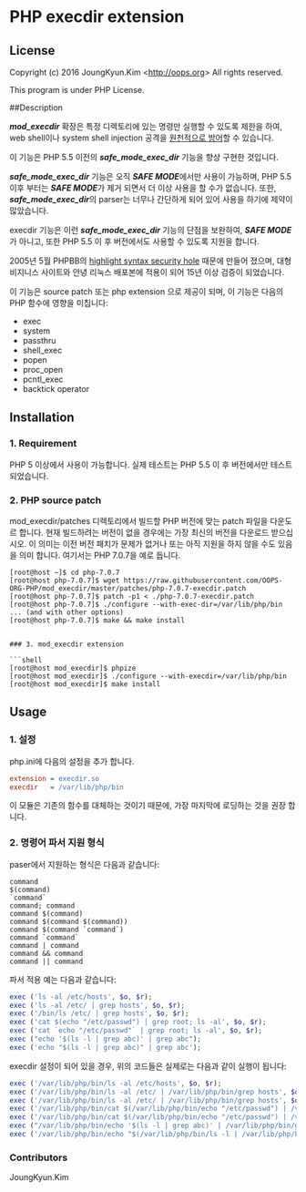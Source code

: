 PHP execdir extension
===

## License

Copyright (c) 2016 JoungKyun.Kim &lt;http://oops.org&gt; All rights reserved.

This program is under PHP License.

##Description

***mod_execdir*** 확장은 특정 디렉토리에 있는 명령만 실행할 수 있도록 제한을 하여, web shell이나 system shell injection 공격을 <u>원천적으로 방어</u>할 수 있습니다.

이 기능은 PHP 5.5 이전의 ***safe_mode_exec_dir*** 기능을 향상 구현한 것입니다.

***safe_mode_exec_dir*** 기능은 오직 ***SAFE MODE***에서만 사용이 가능하며, PHP 5.5 이후 부터는 ***SAFE MODE***가 제거 되면서 더 이상 사용을 할 수가 없습니다. 또한, ***safe_mode_exec_dir***의 parser는 너무나 간단하게 되어 있어 사용을 하기에 제약이 많았습니다.

execdir 기능은 이런 ***safe_mode_exec_dir*** 기능의 단점을 보완하여, ***SAFE MODE***가 아니고, 또한 PHP 5.5 이 후 버전에서도 사용할 수 있도록 지원을 합니다.

2005년 5월 PHPBB의 <u>highlight syntax security hole</u> 때문에 만들어 졌으며, 대형 비지니스 사이트와 안녕 리눅스 배포본에 적용이 되어 15년 이상 검증이 되었습니다.

이 기능은 source patch 또는 php extension 으로 제공이 되며, 이 기능은 다음의 PHP 함수에 영향을 미칩니다:

  * exec
  * system
  * passthru
  * shell_exec
  * popen
  * proc_open
  * pcntl_exec
  * backtick operator

## Installation

### 1. Requirement

PHP 5 이상에서 사용이 가능합니다. 실제 테스트는 PHP 5.5 이 후 버전에서만 테스트 되었습니다.


### 2. PHP source patch

mod_execdir/patches 디렉토리에서 빌드할 PHP 버전에 맞는 patch 파일을 다운도르 합니다. 현재 빌드하려는 버전이 없을 경우에는 가장 최신의 버전을 다운로드 받으십시오. 이 의미는 이전 버전 패치가 문제가 없거나 또는 아직 지원을 하지 않을 수도 있음을 의미 합니다. 여기서는 PHP 7.0.7을 예로 듭니다.

```shell
[root@host ~]$ cd php-7.0.7
[root@host php-7.0.7]$ wget https://raw.githubusercontent.com/OOPS-ORG-PHP/mod_execdir/master/patches/php-7.0.7-execdir.patch
[root@host php-7.0.7]$ patch -p1 < ./php-7.0.7-execdir.patch
[root@host php-7.0.7]$ ./configure --with-exec-dir=/var/lib/php/bin ... (and with other options)
[root@host php-7.0.7]$ make && make install


### 3. mod_execdir extension

```shell
[root@host mod_execdir]$ phpize
[root@host mod_execdir]$ ./configure --with-execdir=/var/lib/php/bin
[root@host mod_execdir]$ make install
```

## Usage

### 1. 설정
php.ini에 다음의 설정을 추가 합니다.

```ini
extension = execdir.so
execdir   = /var/lib/php/bin
```

이 모듈은 기존의 함수를 대체하는 것이기 때문에, 가장 마지막에 로딩하는 것을 권장 합니다.

### 2. 명령어 파서 지원 형식

paser에서 지원하는 형식은 다음과 같습니다:

```
command
$(command)
`command`
command; command
command $(command)
command $(command $(command))
command $(command `command`)
command `command`
command | command
command && command
command || command
```

파서 적용 예는 다음과 같습니다:

```php
exec ('ls -al /etc/hosts', $o, $r);
exec ('ls -al /etc/ | grep hosts', $o, $r);
exec ('/bin/ls /etc/ | grep hosts', $o, $r);
exec ('cat $(echo "/etc/passwd") | grep root; ls -al', $o, $r);
exec ('cat `echo "/etc/passwd"` | grep root; ls -al', $o, $r);
exec ("echo '$(ls -l | grep abc)' | grep abc");
exec ('echo "$(ls -l | grep abc)" | grep abc');
```

execdir 설정이 되어 있을 경우, 위의 코드들은 실제로는 다음과 같이 실행이 됩니다:

```php
exec ('/var/lib/php/bin/ls -al /etc/hosts', $o, $r);
exec ('/var/lib/php/bin/ls -al /etc/ | /var/lib/php/bin/grep hosts', $o, $r);
exec ('/var/lib/php/bin/ls -al /etc/ | /var/lib/php/bin/grep hosts', $o, $r);
exec ('/var/lib/php/bin/cat $(/var/lib/php/bin/echo "/etc/passwd") | /var/lib/php/bin/grep root; /var/lib/php/bin/ls -al', $o, $r);
exec ('/var/lib/php/bin/cat $(/var/lib/php/bin/echo "/etc/passwd") | /var/lib/php/bin/grep root; /var/lib/php/bin/ls -al', $o, $r);
exec ("/var/lib/php/bin/echo '$(ls -l | grep abc)' | /var/lib/php/bin/grep abc");
exec ('/var/lib/php/bin/echo "$(/var/lib/php/bin/ls -l | /var/lib/php/bin/grep abc)" | /var/lib/php/bin/grep abc');
```

### Contributors
JoungKyun.Kim

